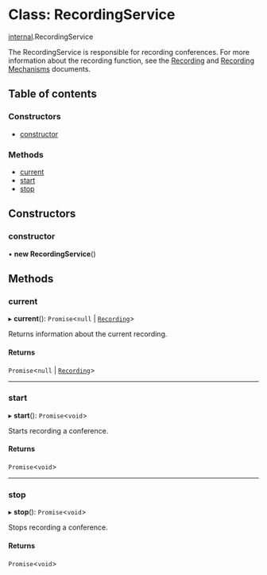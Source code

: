 # Class: RecordingService

[internal](../modules/internal.md).RecordingService

The RecordingService is responsible for recording conferences. For more information about the recording function, see the [Recording](doc:recording-javascript) and [Recording Mechanisms](doc:guides-recording-mechanisms) documents.

## Table of contents

### Constructors

- [constructor](internal.RecordingService.md#constructor)

### Methods

- [current](internal.RecordingService.md#current)
- [start](internal.RecordingService.md#start)
- [stop](internal.RecordingService.md#stop)

## Constructors

### constructor

• **new RecordingService**()

## Methods

### current

▸ **current**(): `Promise`<``null`` \| [`Recording`](../interfaces/internal.Recording.md)\>

Returns information about the current recording.

#### Returns

`Promise`<``null`` \| [`Recording`](../interfaces/internal.Recording.md)\>

___

### start

▸ **start**(): `Promise`<`void`\>

Starts recording a conference.

#### Returns

`Promise`<`void`\>

___

### stop

▸ **stop**(): `Promise`<`void`\>

Stops recording a conference.

#### Returns

`Promise`<`void`\>

